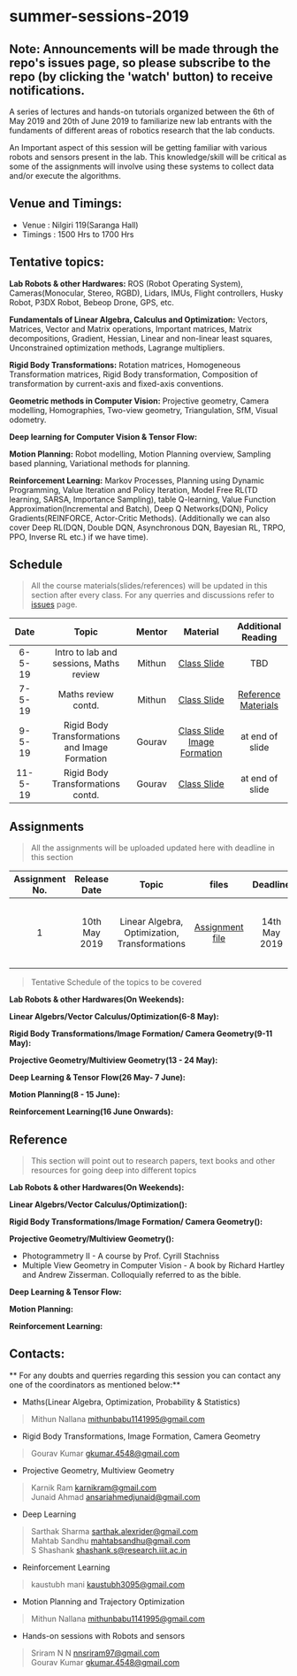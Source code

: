 # summer-sessions-2019

## Note: Announcements will be made through the repo's issues page, so please subscribe to the repo (by clicking the 'watch' button) to receive notifications.

A series of lectures and hands-on tutorials organized between the 6th of May 2019 and 20th of June 2019 to familiarize new lab entrants with the fundaments of different areas of robotics research that the lab conducts.

An Important aspect of this session will be getting familiar with various robots and sensors present in the lab. This knowledge/skill will be critical as some of the assignments will involve using these systems to collect data and/or execute the algorithms.

## Venue and Timings:
* Venue : Nilgiri 119(Saranga Hall)
* Timings : 1500 Hrs to 1700 Hrs 


## Tentative topics:

**Lab Robots & other Hardwares:** ROS (Robot Operating System), Cameras(Monocular, Stereo, RGBD), Lidars, IMUs, Flight controllers, Husky Robot, P3DX Robot, Bebeop Drone, GPS, etc.

**Fundamentals of Linear Algebra, Calculus and Optimization:** Vectors, Matrices, Vector and Matrix operations, Important matrices, Matrix decompositions, Gradient, Hessian, Linear and non-linear least squares, Unconstrained optimization methods, Lagrange multipliers.

**Rigid Body Transformations:** Rotation matrices, Homogeneous Transformation matrices, Rigid Body transformation, Composition of transformation by current-axis and fixed-axis conventions.

**Geometric methods in Computer Vision:** Projective geometry, Camera modelling, Homographies, Two-view geometry, Triangulation, SfM, Visual odometry.


**Deep learning for Computer Vision & Tensor Flow:**

**Motion Planning:** Robot modelling, Motion Planning overview, Sampling based planning, Variational methods for planning.

**Reinforcement Learning:** Markov Processes, Planning using Dynamic Programming, Value Iteration and Policy Iteration, Model Free RL(TD learning, SARSA, Importance Sampling), table Q-learning,  Value Function Approximation(Incremental and Batch), Deep Q Networks(DQN), Policy Gradients(REINFORCE, Actor-Critic Methods). (Additionally we can also cover Deep RL(DQN, Double DQN, Asynchronous DQN, Bayesian RL, TRPO, PPO, Inverse RL etc.)  if we have time).




## Schedule
>All the course materials(slides/references) will be updated in this section after every class.
>For any querries and discussions refer to [issues](https://github.com/iiith-rrc/summer-sessions-2019/issues) page.

|  Date  |       Topic       |  Mentor     |        Material       |     Additional Reading     |
|:------:|:-----------------:|:-----------:|:---------------------:|:--------------------------:|
|6-5-19  | Intro to lab and sessions, Maths review| Mithun | [Class Slide](https://drive.google.com/file/d/1T3O_9q3hSKVw88LsjtCXCmZFFpd-cs8Z/view)| TBD                        |
|7-5-19  | Maths review contd.| Mithun    |          [Class Slide](https://drive.google.com/file/d/1QfuChvRevKoIc9g_OQqpIUxI-9TPlcx_/view)     | [Reference Materials](https://github.com/iiith-rrc/summer-sessions-2019/issues/2)                       |
|9-5-19  | Rigid Body Transformations and Image Formation| Gourav    |         [Class Slide Image Formation](https://drive.google.com/open?id=1Rn7wZ-S5Dr-DfSaL6Vze6a1aAN9idWqd)     | at end of slide                        |
|11-5-19  | Rigid Body Transformations contd.| Gourav     |          [Class Slide](https://drive.google.com/open?id=1iIF4Qt043ALe-Wo7pWnKMGqminWrqdjg)     | at end of slide                        |



## Assignments
>All the assignments will be uploaded updated here with deadline in this section

| Assignment No. | Release Date |       Topic      |       files        | Deadline| Extra Info |
|:--------------:|:------------:|:----------------:|:------------------:|:-------:|:-------:|
| 1              | 10th May 2019          | Linear Algebra, Optimization, Transformations              | [Assignment file](https://drive.google.com/file/d/1Vu6af6LKr7D_N-EFToYC0MuNv9F8MXC-/view)                | 14th May 2019     |mail to [Mithun](mithunbabu1141995@gmail.com) with your name and ID|

>Tentative Schedule of the topics to be covered

**Lab Robots & other Hardwares(On Weekends):**

**Linear Algebrs/Vector Calculus/Optimization(6-8 May):**

**Rigid Body Transformations/Image Formation/ Camera Geometry(9-11 May):**

**Projective Geometry/Multiview Geometry(13 - 24 May):**

**Deep Learning & Tensor Flow(26 May- 7 June):**

**Motion Planning(8 - 15 June):**

**Reinforcement Learning(16 June Onwards):**


## Reference
>This section will point out to research papers, text books and other resources for going deep into different topics

**Lab Robots & other Hardwares(On Weekends):**

**Linear Algebrs/Vector Calculus/Optimization():**

**Rigid Body Transformations/Image Formation/ Camera Geometry():**

**Projective Geometry/Multiview Geometry():**


* Photogrammetry II - A course by Prof. Cyrill Stachniss
* Multiple View Geometry in Computer Vision - A book by Richard Hartley and Andrew Zisserman. Colloquially referred to as the bible.

**Deep Learning & Tensor Flow:**

**Motion Planning:**

**Reinforcement Learning:**


## Contacts:
** For any doubts and querries regarding this session you can contact any one of the coordinators as mentioned below:**
* Maths(Linear Algebra, Optimization, Probability & Statistics)
>Mithun Nallana <mithunbabu1141995@gmail.com><br />
* Rigid Body Transformations, Image Formation, Camera Geometry
>Gourav Kumar <gkumar.4548@gmail.com><br />
* Projective Geometry, Multiview Geometry
>Karnik Ram <karnikram@gmail.com><br />
>Junaid Ahmad <ansariahmedjunaid@gmail.com><br />
* Deep Learning
>Sarthak Sharma <sarthak.alexrider@gmail.com><br />
>Mahtab Sandhu <mahtabsandhu@gmail.com><br />
>S Shashank <shashank.s@research.iiit.ac.in><br />
* Reinforcement Learning
>kaustubh mani <kaustubh3095@gmail.com><br />
* Motion Planning and Trajectory Optimization
>Mithun Nallana <mithunbabu1141995@gmail.com><br />
* Hands-on sessions with Robots and sensors
>Sriram N N <nnsriram97@gmail.com><br />
>Gourav Kumar <gkumar.4548@gmail.com><br />

